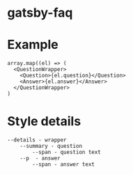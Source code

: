 # gatsby-faq

# Example

    array.map((el) => (
      <QuestionWrapper>
        <Question>{el.question}</Question>
        <Answer>{el.answer}</Answer>
      </QuestionWrapper>
    )
    
# Style details
    --details - wrapper
        --summary - question
            --span - question text
        --p  - answer
            --span - answer text
